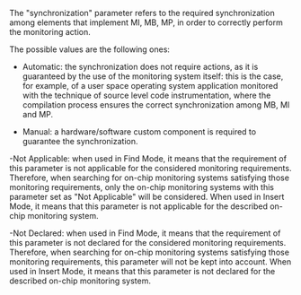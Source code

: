 The "synchronization" parameter refers to the required synchronization among elements that implement MI, MB, MP, in order to correctly perform the monitoring action.

The possible values are the following ones:

- Automatic: the synchronization does not require actions, as it is guaranteed by the use of the monitoring system itself: this is the case, for example, of a user space operating system application monitored with the technique of source level code instrumentation, where the compilation process ensures the correct synchronization among MB, MI and MP.

- Manual: a hardware/software custom component is required to guarantee the synchronization.

-Not Applicable: when used in Find Mode, it means that the requirement of this parameter is not applicable for the considered monitoring requirements. Therefore, when searching for on-chip monitoring systems satisfying those monitoring requirements, only the on-chip monitoring systems with this parameter set as "Not Applicable" will be considered. When used in Insert Mode, it means that this parameter is not applicable for the described on-chip monitoring system.

-Not Declared: when used in Find Mode, it means that the requirement of this parameter is not declared for the considered monitoring requirements. Therefore, when searching for on-chip monitoring systems satisfying those monitoring requirements, this parameter will not be kept into account. When used in Insert Mode, it means that this parameter is not declared for the described on-chip monitoring system.

